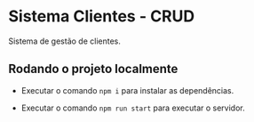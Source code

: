 # Sistema Clientes - CRUD

Sistema de gestão de clientes.

## Rodando o projeto localmente

- Executar o comando `npm i` para instalar as dependências.

- Executar o comando `npm run start` para executar o servidor.
